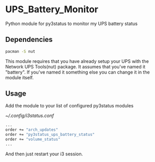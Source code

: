 # UPS_Battery_Monitor
Python module for py3status to monitor my UPS battery status

## Dependencies

``` bash
pacman -S nut
```

This module requires that you have already setup your UPS with the Network UPS Tools(nut) package.
It assumes that you've named it "battery". If you've named it something else you can 
change it in the module itself.


## Usage
Add the module to your list of configured py3status modules

*~/.config/i3status.conf*
``` bash
...
order += "arch_updates"
order += "py3status_ups_battery_status"
order += "volume_status"
...

```
And then just restart your i3 session.
